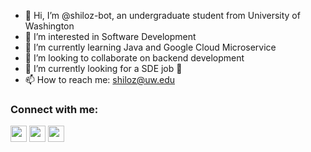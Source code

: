 - 👋 Hi, I’m @shiloz-bot, an undergraduate student from University of Washington
- 👀 I’m interested in Software Development
- 🌱 I’m currently learning Java and Google Cloud Microservice
- 💞️ I’m looking to collaborate on backend development
- 👯 I’m currently looking for a SDE job 🤣
- 📫 How to reach me: shiloz@uw.edu

### Connect with me:

[<img align="center" width="26px" src="https://cdn.jsdelivr.net/npm/simple-icons@v3/icons/wechat.svg" />][wechat]
[<img align="center" width="26px" src="https://cdn.jsdelivr.net/npm/simple-icons@v3/icons/linkedin.svg" />][linkedin]
[<img align="center" width="26px" src="https://cdn.jsdelivr.net/npm/simple-icons@v3/icons/instagram.svg" />][instagram]

<br />


[wechat]: weixin://dl/chat?i1993516
[instagram]: https://www.instagram.com/david_z2z/
[linkedin]: https://www.linkedin.com/in/shilong-zhang-2125071b9/

<!---
shiloz-bot/shiloz-bot is a ✨ special ✨ repository because its `README.md` (this file) appears on your GitHub profile.
You can click the Preview link to take a look at your changes.
--->
